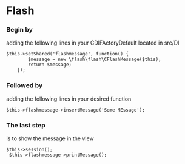 Flash
============

### Begin by 
adding the following lines in your CDIFActoryDefault located in src/DI

    $this->setShared('flashmessage', function() {
            $message = new \flash\flash\CFlashMessage($this);
            return $message;
        });

### Followed by 
adding the following lines in your desired function 
  
    $this->flashmessage->insertMessage('Some MEssage');
    
### The last step 
is to show the message in the view
    
    $this->session(); 
     $this->flashmessage->printMessage(); 
